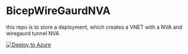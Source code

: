 # BicepWireGaurdNVA
this repo is to store a deployment, which creates a VNET with a NVA and wiregaurd tunnel NVA  

[![Deploy to Azure](https://aka.ms/deploytoazurebutton)](https://portal.azure.com/#create/Microsoft.Template/uri/https%3A%2F%2Fraw.githubusercontent.com%2FMicrosoftAzureAaron%2FBicepWireGaurdNVA%2Fmain%2FMain.json)
